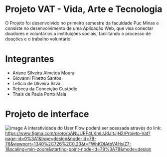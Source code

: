 # Projeto VAT - Vida, Arte e Tecnologia
O Projeto foi desenvolvido no primeiro semestre da faculdade Puc Minas e consiste no desenvolvimento de uma Aplicação Web, que visa conectar doadores e voluntários a instituições sociais, facilitando o processo de doações e o trabalho voluntário.
# Integrantes
- Ariane Silveira Almeida Moura
- Giovanni Finetto Santos
- Letícia de Oliveira Silva
- Rebeca da Conceição Custódio
- Thais de Paula Porto Maia
# Projeto de interface
![image](https://github.com/user-attachments/assets/21d676ab-fd4d-4e71-ac32-6fd3f833489a)
A interatividade do User Flow poderá ser acessada através do link: https://www.figma.com/proto/bANUURF4LKmlJJdJItJjH2/Projeto-Vat?page-id=0%3A1&type=design&node-id=78-78&viewport=1340%2C726%2C0.23&t=FWhKOIAtbV4HxlZ7-1&scaling=min-zoom&starting-point-node-id=78%3A78&mode=design


